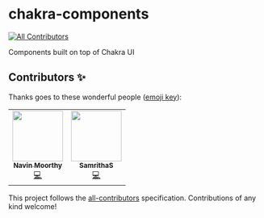 # chakra-components
<!-- ALL-CONTRIBUTORS-BADGE:START - Do not remove or modify this section -->
[![All Contributors](https://img.shields.io/badge/all_contributors-2-orange.svg?style=flat-square)](#contributors-)
<!-- ALL-CONTRIBUTORS-BADGE:END -->
Components built on top of Chakra UI

## Contributors ✨

Thanks goes to these wonderful people ([emoji key](https://allcontributors.org/docs/en/emoji-key)):

<!-- ALL-CONTRIBUTORS-LIST:START - Do not remove or modify this section -->
<!-- prettier-ignore-start -->
<!-- markdownlint-disable -->
<table>
  <tr>
    <td align="center"><a href="https://navin-moorthy.github.io/"><img src="https://avatars0.githubusercontent.com/u/39694575?v=4" width="100px;" alt=""/><br /><sub><b>Navin Moorthy</b></sub></a><br /><a href="https://github.com/timelessco/chakra-components/commits?author=navin-moorthy" title="Code">💻</a></td>
    <td align="center"><a href="https://github.com/SamrithaS"><img src="https://avatars3.githubusercontent.com/u/62285891?v=4" width="100px;" alt=""/><br /><sub><b>SamrithaS</b></sub></a><br /><a href="https://github.com/timelessco/chakra-components/commits?author=SamrithaS" title="Code">💻</a></td>
  </tr>
</table>

<!-- markdownlint-enable -->
<!-- prettier-ignore-end -->
<!-- ALL-CONTRIBUTORS-LIST:END -->

This project follows the [all-contributors](https://github.com/all-contributors/all-contributors) specification. Contributions of any kind welcome!